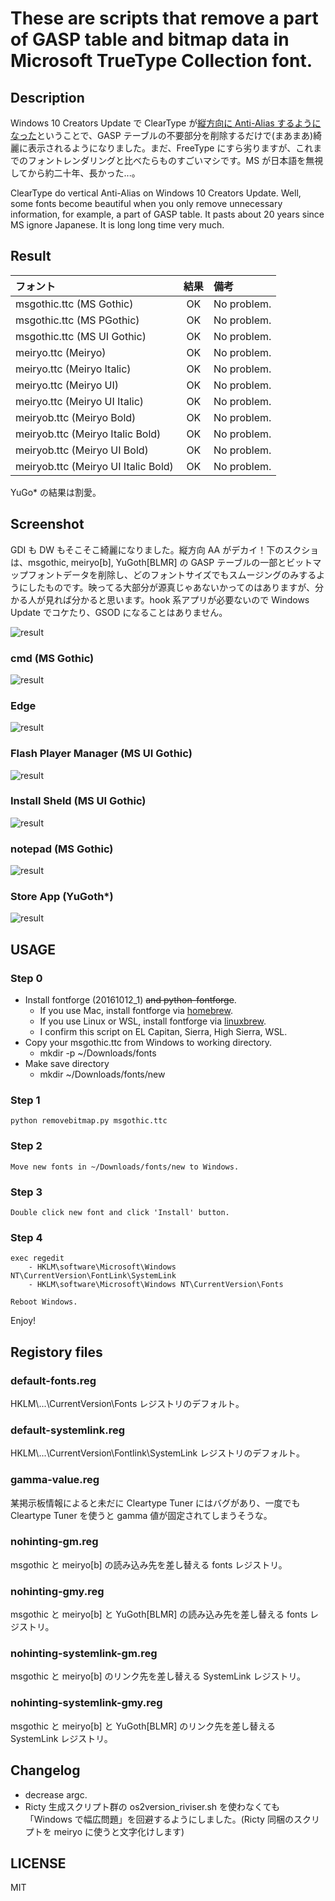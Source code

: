 # These are scripts that remove a part of GASP table and bitmap data in Microsoft TrueType Collection font.

## Description
Windows 10 Creators Update で ClearType が[縦方向に Anti-Alias するようになった](http://silight.hatenablog.jp/entry/2017/05/03/144138)ということで、GASP テーブルの不要部分を削除するだけで(まあまあ)綺麗に表示されるようになりました。まだ、FreeType にすら劣りますが、これまでのフォントレンダリングと比べたらものすごいマシです。MS が日本語を無視してから約二十年、長かった...。

ClearType do vertical Anti-Alias on Windows 10 Creators Update. Well, some fonts become beautiful when you only remove unnecessary information, for example, a part of GASP table. It pasts about 20 years since MS ignore Japanese. It is long long time very much.


## Result
| フォント                            | 結果 | 備考        |
|:------------------------------------|:----:|:------------|
| msgothic.ttc (MS Gothic)            | OK   | No problem. |
| msgothic.ttc (MS PGothic)           | OK   | No problem. |
| msgothic.ttc (MS UI Gothic)         | OK   | No problem. |
| meiryo.ttc (Meiryo)                 | OK   | No problem. |
| meiryo.ttc (Meiryo Italic)          | OK   | No problem. |
| meiryo.ttc (Meiryo UI)              | OK   | No problem. |
| meiryo.ttc (Meiryo UI Italic)       | OK   | No problem. |
| meiryob.ttc (Meiryo Bold)           | OK   | No problem. |
| meiryob.ttc (Meiryo Italic Bold)    | OK   | No problem. |
| meiryob.ttc (Meiryo UI Bold)        | OK   | No problem. |
| meiryob.ttc (Meiryo UI Italic Bold) | OK   | No problem. |

YuGo* の結果は割愛。


## Screenshot
GDI も DW もそこそこ綺麗になりました。縦方向 AA がデカイ！下のスクショは、msgothic, meiryo[b], YuGoth[BLMR] の GASP テーブルの一部とビットマップフォントデータを削除し、どのフォントサイズでもスムージングのみするようにしたものです。映ってる大部分が源真じゃあないかってのはありますが、分かる人が見れば分かると思います。hook 系アプリが必要ないので Windows Update でコケたり、GSOD になることはありません。

![result](./images/msgss.png)

### cmd (MS Gothic)
![result](./images/cmd-ss.png)

### Edge
![result](./images/edge-ss.png)

### Flash Player Manager (MS UI Gothic)
![result](./images/flashctl-ss.png)

### Install Sheld (MS UI Gothic)
![result](./images/installer-ss.png)

### notepad (MS Gothic)
![result](./images/notepad-ss.png)

### Store App (YuGoth*)
![result](./images/tw-ss.png)


## USAGE
### Step 0
- Install fontforge (20161012_1) ~~and python-fontforge~~.
   * If you use Mac, install fontforge via [homebrew](https://brew.sh).
   * If you use Linux or WSL, install fontforge via [linuxbrew](http://linuxbrew.sh).
   * I confirm this script on EL Capitan, Sierra, High Sierra, WSL.
- Copy your msgothic.ttc from Windows to working directory.
   * mkdir -p ~/Downloads/fonts
- Make save directory
   * mkdir ~/Downloads/fonts/new


### Step 1
```
python removebitmap.py msgothic.ttc
```


### Step 2
```
Move new fonts in ~/Downloads/fonts/new to Windows.
```


### Step 3
```
Double click new font and click 'Install' button.
```


### Step 4
```
exec regedit
    - HKLM\software\Microsoft\Windows NT\CurrentVersion\FontLink\SystemLink
    - HKLM\software\Microsoft\Windows NT\CurrentVersion\Fonts

Reboot Windows.
```

Enjoy!


## Registory files

### default-fonts.reg
HKLM\\...\\CurrentVersion\\Fonts レジストリのデフォルト。

### default-systemlink.reg
HKLM\\...\\CurrentVersion\\Fontlink\\SystemLink レジストリのデフォルト。

### gamma-value.reg
某掲示板情報によると未だに Cleartype Tuner にはバグがあり、一度でも Cleartype Tuner を使うと gamma 値が固定されてしまうそうな。

### nohinting-gm.reg
msgothic と meiryo[b] の読み込み先を差し替える fonts レジストリ。

### nohinting-gmy.reg
msgothic と meiryo[b] と YuGoth[BLMR] の読み込み先を差し替える fonts レジストリ。

### nohinting-systemlink-gm.reg
msgothic と meiryo[b] のリンク先を差し替える SystemLink レジストリ。

### nohinting-systemlink-gmy.reg
msgothic と meiryo[b] と YuGoth[BLMR] のリンク先を差し替える SystemLink レジストリ。


## Changelog

- decrease argc.
- Ricty 生成スクリプト群の os2version_riviser.sh を使わなくても「Windows で幅広問題」を回避するようにしました。(Ricty 同梱のスクリプトを meiryo に使うと文字化けします)


## LICENSE

MIT

